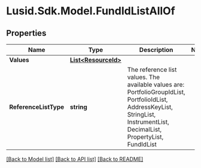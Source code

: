 # Lusid.Sdk.Model.FundIdListAllOf

## Properties

Name | Type | Description | Notes
------------ | ------------- | ------------- | -------------
**Values** | [**List&lt;ResourceId&gt;**](ResourceId.md) |  | 
**ReferenceListType** | **string** | The reference list values. The available values are: PortfolioGroupIdList, PortfolioIdList, AddressKeyList, StringList, InstrumentList, DecimalList, PropertyList, FundIdList | 

[[Back to Model list]](../README.md#documentation-for-models) [[Back to API list]](../README.md#documentation-for-api-endpoints) [[Back to README]](../README.md)

